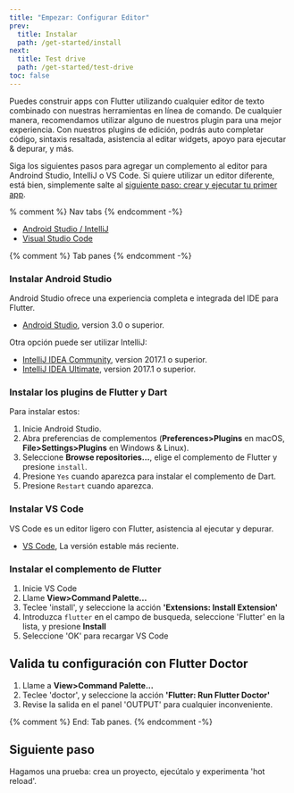 ```yaml
---
title: "Empezar: Configurar Editor"
prev:
  title: Instalar
  path: /get-started/install
next:
  title: Test drive
  path: /get-started/test-drive
toc: false
---
```


Puedes construir apps con Flutter utilizando cualquier editor de texto combinado con nuestras
herramientas en línea de comando. De cualquier manera, recomendamos utilizar alguno de nuestros 
plugin para una mejor experiencia. Con nuestros plugins de edición, podrás auto completar código, 
sintaxis resaltada, asistencia al editar widgets, apoyo para ejecutar & depurar, y más. 

Siga los siguientes pasos para agregar un complemento al editor para Androind Studio, IntelliJ 
o VS Code. Si quiere utilizar un editor diferente, está bien, simplemente salte al 
[siguiente paso: crear y ejecutar tu primer app](/get-started/test-drive/).

% comment %} Nav tabs {% endcomment -%}
<ul class="nav nav-tabs" id="editor-setup" role="tablist">
  <li class="nav-item">
    <a class="nav-link active" id="androidstudio-tab" href="#androidstudio" role="tab" aria-controls="androidstudio" aria-selected="true">Android Studio / IntelliJ</a>
  </li>
  <li class="nav-item">
    <a class="nav-link" id="vscode-tab" href="#vscode" role="tab" aria-controls="vscode" aria-selected="false">Visual Studio Code</a>
  </li>
</ul>

{% comment %} Tab panes {% endcomment -%}
<div class="tab-content">

<div class="tab-pane active" id="androidstudio" role="tabpanel" aria-labelledby="androidstudio-tab" markdown="1">

### Instalar Android Studio

Android Studio ofrece una experiencia completa e integrada del IDE para Flutter. 

   * [Android Studio](https://developer.android.com/studio/index.html), version 3.0 o superior.

Otra opción puede ser utilizar IntelliJ:

   * [IntelliJ IDEA Community](https://www.jetbrains.com/idea/download/), version 2017.1 o superior.
   * [IntelliJ IDEA Ultimate](https://www.jetbrains.com/idea/download/), version 2017.1 o superior.

### Instalar los plugins de Flutter y Dart

Para instalar estos:

   1. Inicie Android Studio.
   1. Abra preferencias de complementos (**Preferences>Plugins** en macOS,
      **File>Settings>Plugins** en Windows & Linux).
   1. Seleccione **Browse repositories…**,  elige el complemento de Flutter y presione
      `install`.
   1. Presione `Yes` cuando aparezca para instalar el complemento de Dart.
   1. Presione `Restart` cuando aparezca.

</div>
<div class="tab-pane" id="vscode" role="tabpanel" aria-labelledby="vscode-tab" markdown="1">

### Instalar VS Code

VS Code es un editor ligero con Flutter, asistencia al ejecutar y depurar.

  * [VS Code](https://code.visualstudio.com/), La versión estable más reciente.

### Instalar el complemento de Flutter 

  1. Inicie VS Code
  1. Llame **View>Command Palette...**
  1. Teclee 'install', y seleccione la acción **'Extensions: Install Extension'**
  1. Introduzca `flutter` en el campo de busqueda, seleccione 'Flutter' en la lista, 
     y presione **Install**
  1. Seleccione 'OK' para recargar VS Code

## Valida tu configuración con Flutter Doctor

  1. Llame a **View>Command Palette...**
  1. Teclee 'doctor', y seleccione la acción **'Flutter: Run Flutter Doctor'** 
  1. Revise la salida en el panel 'OUTPUT' para cualquier inconveniente.

</div>

</div>{% comment %} End: Tab panes. {% endcomment -%}

## Siguiente paso

Hagamos una prueba: crea un proyecto, ejecútalo y 
experimenta 'hot reload'.
